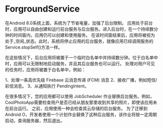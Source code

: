 # ForgroundService
在Android 8.0系统上面，系统为了节省电量，加强了后台限制。
应用处于前台时，应用可以自由创建和运行前台服务与后台服务。进入后台时，在一个持续数分钟的时间窗内，应用仍可以创建和使用服务。
在该时间窗结束后，应用将被视为处于_空闲_状态。此时，系统将停止应用的后台服务，就像应用已经调用服务的 Service.stopSelf()方法一样。

在这些情况下，后台应用将被置于一个临时白名单中并持续数分钟。位于白名单中时，应用可以无限制地启动服务，并且其后台服务也可以运行。
处理对用户可见的任务时，应用将被置于白名单中，例如：

1、处理一条高优先级 Firebase 云消息传递 (FCM) 消息
2、接收广播，例如短信/彩信消息。
3、从通知执行 PendingIntent。

在很多情况下，您的应用都可以使用 JobScheduler 作业替换后台服务。例如，CoolPhotoApp需要检查用户是否已经从朋友那里收到共享的照片，即使该应用未在前台运行。
之前，应用使用一种会检查其云存储的后台服务。 为了迁移到 Android O，开发者使用一个计划作业替换了这种后台服务，该作业将按一定周期启动，查询服务器，然后退出。
